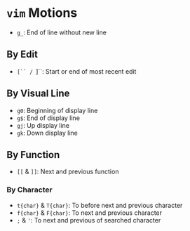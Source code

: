 # `vim` Motions

* `g_`: End of line without new line

## By Edit

* ```[`` / ```]``: Start or end of most recent edit

## By Visual Line

* `g0`: Beginning of display line
* `g$`: End of display line
* `gj`: Up display line
* `gk`: Down display line

## By Function

* `[[` & `]]`: Next and previous function

### By Character

* `t{char}` & `T{char}`: To before next and previous character
* `f{char}` & `F{char}`: To next and previous character
* `;` & `'`: To next and previous of searched character
